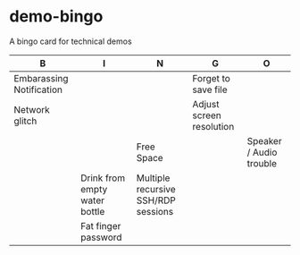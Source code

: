 # demo-bingo
A bingo card for technical demos

|B   |I   |N   |G   |O   |
|---|---|---|---|---|
|Embarassing Notification   |   |   |Forget to save file   |   |
|Network glitch   |   |   |Adjust screen resolution   |   |
|   |   |Free Space   |   |Speaker / Audio trouble   |
|   |Drink from empty water bottle   |Multiple recursive SSH/RDP sessions   |   |   |
|   |Fat finger password   |   |   |   |

